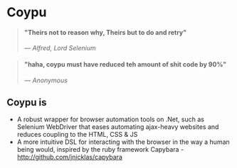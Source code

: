 # Coypu

> #### "Theirs not to reason why, Theirs but to do and retry"
> &mdash; <cite>Alfred, Lord Selenium

> #### "haha, coypu must have reduced teh amount of shit code by 90%"
> &mdash; <cite>Anonymous</cite>

## Coypu is
* A robust wrapper for browser automation tools on .Net, such as Selenium WebDriver that eases automating ajax-heavy websites and reduces coupling to the HTML, CSS & JS
* A more intuitive DSL for interacting with the browser in the way a human being would, inspired by the ruby framework Capybara - http://github.com/jnicklas/capybara
